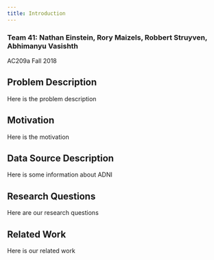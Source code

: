 ```yaml
---
title: Introduction
---
```


### Team 41: Nathan Einstein, Rory Maizels, Robbert Struyven, Abhimanyu Vasishth
AC209a Fall 2018

## Problem Description

Here is the problem description

## Motivation

Here is the motivation

## Data Source Description

Here is some information about ADNI

## Research Questions

Here are our research questions

## Related Work

Here is our related work
